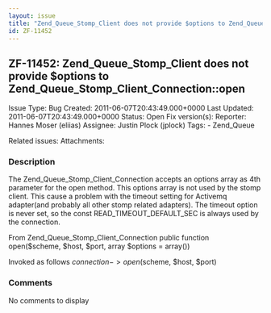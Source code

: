 ```yaml
---
layout: issue
title: "Zend_Queue_Stomp_Client does not provide $options to Zend_Queue_Stomp_Client_Connection::open"
id: ZF-11452
---
```


ZF-11452: Zend\_Queue\_Stomp\_Client does not provide $options to Zend\_Queue\_Stomp\_Client\_Connection::open
--------------------------------------------------------------------------------------------------------------

 Issue Type: Bug Created: 2011-06-07T20:43:49.000+0000 Last Updated: 2011-06-07T20:43:49.000+0000 Status: Open Fix version(s): 
 Reporter:  Hannes Moser (eliias)  Assignee:  Justin Plock (jplock)  Tags: - Zend\_Queue
 
 Related issues: 
 Attachments: 
### Description

The Zend\_Queue\_Stomp\_Client\_Connection accepts an options array as 4th parameter for the open method. This options array is not used by the stomp client. This cause a problem with the timeout setting for Activemq adapter(and probably all other stomp related adapters). The timeout option is never set, so the const READ\_TIMEOUT\_DEFAULT\_SEC is always used by the connection.

From Zend\_Queue\_Stomp\_Client\_Connection public function open($scheme, $host, $port, array $options = array())

Invoked as follows $connection->open($scheme, $host, $port)

 

 

### Comments

No comments to display